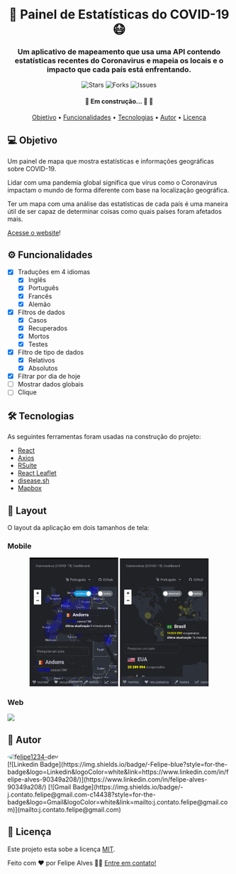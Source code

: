 <h1 align="center">
  🦠 Painel de Estatísticas do COVID-19 😷
</h1>

<h3 align="center">
  Um aplicativo de mapeamento que usa uma API contendo estatísticas recentes do Coronavirus e mapeia os locais e o impacto que cada país está enfrentando.
</h3>

<p align="center">
  <img alt="Stars" src="https://img.shields.io/github/stars/felipe1234-dev/coronavirus-map?style=for-the-badge" />
  <img alt="Forks" src="https://img.shields.io/github/forks/felipe1234-dev/coronavirus-map?style=for-the-badge" />
  <img alt="Issues" src="https://img.shields.io/github/issues/felipe1234-dev/coronavirus-map?style=for-the-badge" />
</p>

<h4 align="center">
	🚧   Em construção... 🚀 🚧
</h4>

<p align="center">
  <a href="#-objetivo">Objetivo</a> •
  <a href="#-funcionalidades">Funcionalidades</a> • 
  <a href="#-tecnologias">Tecnologias</a> • 
  <a href="#-autor">Autor</a> •
  <a href="#-licenc-a">Licença</a> 
</p>

## 💻 Objetivo

Um painel de mapa que mostra estatísticas e informações geográficas sobre COVID-19.

Lidar com uma pandemia global significa que vírus como o Coronavirus impactam o mundo de forma diferente com base na localização geográfica.

Ter um mapa com uma análise das estatísticas de cada país é uma maneira útil de ser capaz de determinar coisas como quais países foram afetados mais.

[Acesse o website](https://coronavirus-map-dashboard.herokuapp.com)!

## ⚙️ Funcionalidades

- [x] Traduções em 4 idiomas
  - [x] Inglês
  - [x] Português
  - [x] Francês
  - [x] Alemão
- [x] Filtros de dados
  - [x] Casos
  - [x] Recuperados
  - [x] Mortos
  - [x] Testes 
- [x] Filtro de tipo de dados 
  - [x] Relativos
  - [x] Absolutos
- [x] Filtrar por dia de hoje  
- [ ] Mostrar dados globais
- [ ] Clique 

## 🛠 Tecnologias

As seguintes ferramentas foram usadas na construção do projeto:

- [React](https://pt-br.reactjs.org/)
- [Axios](https://axios-http.com)
- [RSuite](https://rsuitejs.com)
- [React Leaflet](https://react-leaflet.js.org)
- [disease.sh](https://disease.sh)
- [Mapbox](https://www.mapbox.com)

## 🎨 Layout

O layout da aplicação em dois tamanhos de tela:

### Mobile

<p align="center">
  <img src="./assets/mobile-cases.jpg" width="200px">

  <img src="./assets/mobile-recovered.jpg" width="200px">
</p>

### Web

<p align="center" style="display: flex; align-items: flex-start; justify-content: center;">
  <img src="./assets/web.gif" width="800px">
</p>

## 🦸 Autor

<a href="https://github.com/felipe1234-dev">
  <img 
       style="border-radius: 50%" 
       src="https://avatars.githubusercontent.com/u/61811978?s=400&u=d882a8dc3efe065850dc170a8789eb621e58a37f&v=4" 
       width="100" height="auto" alt="felipe1234-dev"
  />
</a>
<br />
[![Linkedin Badge](https://img.shields.io/badge/-Felipe-blue?style=for-the-badge&logo=Linkedin&logoColor=white&link=https://www.linkedin.com/in/felipe-alves-90349a208/)](https://www.linkedin.com/in/felipe-alves-90349a208/) [![Gmail Badge](https://img.shields.io/badge/-j.contato.felipe@gmail.com-c14438?style=for-the-badge&logo=Gmail&logoColor=white&link=mailto:j.contato.felipe@gmail.com)](mailto:j.contato.felipe@gmail.com)

## 📝 Licença

Este projeto esta sobe a licença [MIT](./LICENSE).

Feito com ❤️ por Felipe Alves 👋🏽 [Entre em contato!](https://www.linkedin.com/in/felipe-alves-90349a208/)
